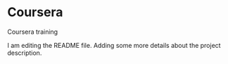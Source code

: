 # Coursera
Coursera training

I am editing the README file. Adding some more details about the project description. 

